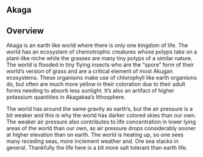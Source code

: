 ## Akaga

## Overview

 Akaga is an earth like world where there is only one kingdom of life.  The world has an ecosystem of chemotrophic creatures whose polyps take on a plant-like niche while the grasses are many tiny polyps of a similar nature.  The world is flooded in tiny flying insects who are the “spore” form of their world’s version of grass and are a critical element of most Akugan ecosystems.  These organisms make use of chlorophyll like earth organisms do, but often are much more yellow in their coloration due to their adult forms needing to absorb less sunlight.  It’s also an artifact of higher potassium quantities in Akagakaa’s lithosphere.  

 The world has around the same gravity as earth’s, but the air pressure is a bit weaker and this is why the world has darker colored skies than our own.  The weaker air pressure also contributes to life concentration in lower lying areas of the world than our own, as air pressure drops considerably sooner at higher elevation than on earth.  The world is heating up, so one sees many receding seas, more inclement weather and. Ore sea stacks in general.  Thankfully the life here is a bit more salt tolerant than earth life.
